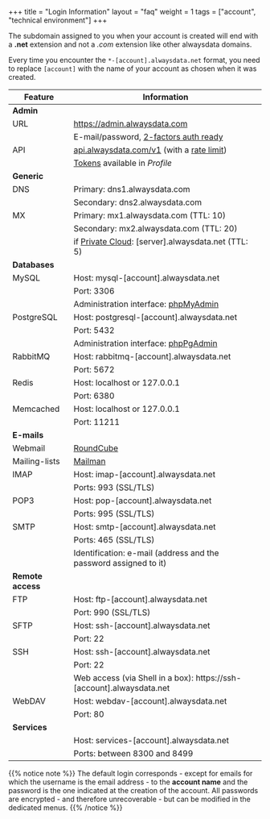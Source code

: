 +++
title = "Login Information"
layout = "faq"
weight = 1
tags = ["account", "technical environment"]
+++

The subdomain assigned to you when your account is created will end with a **.net** extension and not a _.com_ extension like other alwaysdata domains.

Every time you encounter the `*-[account].alwaysdata.net` format, you
need to replace `[account]` with the name of your account as chosen when
it was created.

| Feature                  | Information                                                                                        |
| ------------------------ | -------------------------------------------------------------------------------------------------- |
| **Admin**                |                                                                                                    |
| URL                      | https://admin.alwaysdata.com                                                                       |
|                          | E-mail/password, [2-factors auth ready](security/two-factor-authentication)          |
| API                      | [api.alwaysdata.com/v1](api) (with a [rate limit](api/usage#rate-limit)) |
|                          | [Tokens](accounts/tokens) available in *Profile*                                     |
| **Generic**              |                                                                                                    |
| DNS                      | Primary: dns1.alwaysdata.com                                                                       |
|                          | Secondary: dns2.alwaysdata.com                                                                     |
| MX                       | Primary: mx1.alwaysdata.com (TTL: 10)                                                              |
|                          | Secondary: mx2.alwaysdata.com (TTL: 20)                                                            |
|                          | if [Private Cloud](accounts/billing/private-cloud-prices): [server].alwaysdata.net (TTL: 5) |
| **Databases**            |                                                                                                    |
| MySQL                    | Host: mysql-[account].alwaysdata.net                                                               |
|                          | Port: 3306                                                                                         |
|                          | Administration interface: [phpMyAdmin](https://phpmyadmin.alwaysdata.com)                          |
| PostgreSQL               | Host: postgresql-[account].alwaysdata.net                                                          |
|                          | Port: 5432                                                                                         |
|                          | Administration interface: [phpPgAdmin](https://phppgadmin.alwaysdata.com)                          |
| RabbitMQ                 | Host: rabbitmq-[account].alwaysdata.net                                                            |
|                          | Port: 5672                                                                                         |
| Redis                    | Host: localhost or 127.0.0.1                                                                       |
|                          | Port: 6380                                                                                         |
| Memcached                | Host: localhost or 127.0.0.1                                                                       |
|                          | Port: 11211                                                                                        |
| **E-mails**              |                                                                                                    |
| Webmail                  | [RoundCube](https://webmail.alwaysdata.com)                                                        |
| Mailing-lists            | [Mailman](https://mailman.alwaysdata.com)                                                          |
| IMAP                     | Host: imap-[account].alwaysdata.net                                                                |
|                          | Ports: 993 (SSL/TLS)                                                                           |
| POP3                     | Host: pop-[account].alwaysdata.net                                                                 |
|                          | Ports: 995 (SSL/TLS)                                                                           |
| SMTP                     | Host: smtp-[account].alwaysdata.net                                                                |
|                          | Ports: 465 (SSL/TLS)                                                               |
|                          | Identification: e-mail (address and the password assigned to it)                                   |
| **Remote access**        |                                                                                                    |
| FTP                      | Host: ftp-[account].alwaysdata.net                                                                 |
|                          | Port: 990 (SSL/TLS) |
| SFTP                     | Host: ssh-[account].alwaysdata.net                                                                 |
|                          | Port: 22                                                                                           |
| SSH                      | Host: ssh-[account].alwaysdata.net                                                                 |
|                          | Port: 22                                                                                           |
|                          | Web access (via Shell in a box): https://ssh-[account].alwaysdata.net                              |
| WebDAV                   | Host: webdav-[account].alwaysdata.net                                                              |
|                          | Port: 80                                                                                           |
| **Services**             |                                                                                                    |
|                          | Host: services-[account].alwaysdata.net                                                            |
|                          | Ports: between 8300 and 8499                                                                       |

{{% notice note %}}
The default login corresponds - except for emails for which the username is the email address - to the **account name** and the password is the one indicated at the creation of the account. All passwords are encrypted - and therefore unrecoverable - but can be modified in the dedicated menus.
{{% /notice %}}
